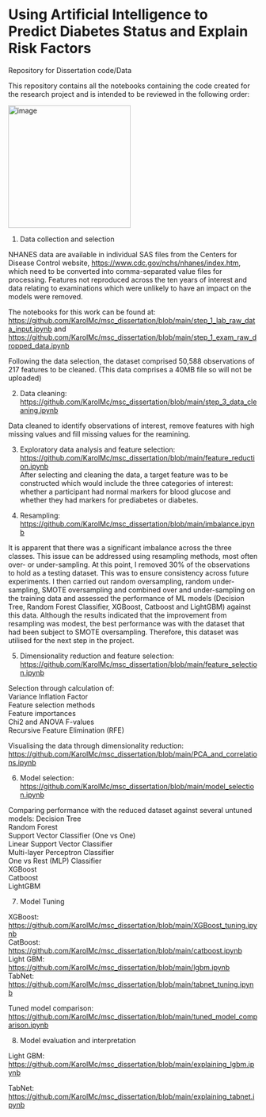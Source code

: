 # Using Artificial Intelligence to Predict Diabetes Status and Explain Risk Factors
Repository for Dissertation code/Data

This repository contains all the notebooks containing the code created for the research project and is intended to be reviewed in the following order: 

<img width="247" alt="image" src="https://user-images.githubusercontent.com/24702718/222908233-97c149e6-4089-4f81-b391-4849bb155581.png">

1.	Data collection and selection

NHANES data are available in individual SAS files from the Centers for Disease Control website, https://www.cdc.gov/nchs/nhanes/index.htm, which need to be converted into comma-separated value files for processing. Features not reproduced across the ten years of interest and data relating to examinations which were unlikely to have an impact on the models were removed. 

The notebooks for this work can be found at:
https://github.com/KarolMc/msc_dissertation/blob/main/step_1_lab_raw_data_input.ipynb and  
https://github.com/KarolMc/msc_dissertation/blob/main/step_1_exam_raw_dropped_data.ipynb 

Following the data selection, the dataset comprised 50,588 observations of 217 features to be cleaned.  (This data comprises a 40MB file so will not be uploaded)

2. Data cleaning: https://github.com/KarolMc/msc_dissertation/blob/main/step_3_data_cleaning.ipynb

Data cleaned to identify observations of interest, remove features with high missing values and fill missing values for the reamining. 


3.	Exploratory data analysis and feature selection: https://github.com/KarolMc/msc_dissertation/blob/main/feature_reduction.ipynb  
After selecting and cleaning the data, a target feature was to be constructed which would include the three categories of interest: whether a participant had normal markers for blood glucose and whether they had markers for prediabetes or diabetes. 

4. Resampling: https://github.com/KarolMc/msc_dissertation/blob/main/imbalance.ipynb

It is apparent that there was a significant imbalance across the three classes. 
This issue can be addressed using resampling methods, most often over- or under-sampling. 
At this point, I removed 30% of the observations to hold as a testing dataset. This was to ensure consistency across future experiments. I then carried out random oversampling, random under-sampling, SMOTE oversampling and combined over and under-sampling on the training data and assessed the performance of ML models (Decision Tree, Random Forest Classifier, XGBoost, Catboost and LightGBM) against this data. Although the results indicated that the improvement from resampling was modest, the best performance was with the dataset that had been subject to SMOTE oversampling. Therefore, this dataset was utilised for the next step in the project. 

5.	Dimensionality reduction and feature selection: https://github.com/KarolMc/msc_dissertation/blob/main/feature_selection.ipynb  

Selection through calculation of:  
	Variance Inflation Factor  
  Feature selection methods  
  Feature importances  
  Chi2 and ANOVA F-values  
  Recursive Feature Elimination (RFE)



  Visualising the data through dimensionality reduction: https://github.com/KarolMc/msc_dissertation/blob/main/PCA_and_correlations.ipynb 
  

6. Model selection: https://github.com/KarolMc/msc_dissertation/blob/main/model_selection.ipynb 

Comparing performance with the reduced dataset against several untuned models: 
	Decision Tree  
	Random Forest  
	Support Vector Classifier (One vs One)  
	Linear Support Vector Classifier  
	Multi-layer Perceptron Classifier  
	One vs Rest (MLP) Classifier  
	XGBoost  
	Catboost  
	LightGBM  


7. Model Tuning
  
  XGBoost: https://github.com/KarolMc/msc_dissertation/blob/main/XGBoost_tuning.ipynb  
  CatBoost: https://github.com/KarolMc/msc_dissertation/blob/main/catboost.ipynb  
  Light GBM: https://github.com/KarolMc/msc_dissertation/blob/main/lgbm.ipynb  
  TabNet: https://github.com/KarolMc/msc_dissertation/blob/main/tabnet_tuning.ipynb  
    
  Tuned model comparison: https://github.com/KarolMc/msc_dissertation/blob/main/tuned_model_comparison.ipynb  
  

8. Model evaluation and interpretation

Light GBM: https://github.com/KarolMc/msc_dissertation/blob/main/explaining_lgbm.ipynb

TabNet: https://github.com/KarolMc/msc_dissertation/blob/main/explaining_tabnet.ipynb

